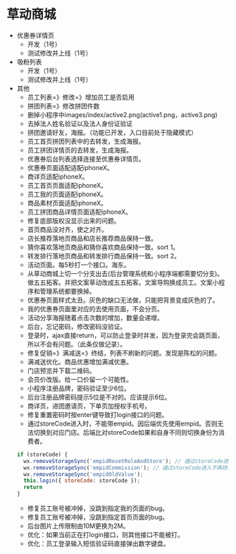 # 草动商城
* 优惠券详情页
    - 开发（1号）
    - 测试修改并上线（1号）
* 吸粉列表
    - 开发（1号）
    - 测试修改并上线（1号）
* 其他
    - 员工列表=》修改=》增加员工是否启用
    - 拼团列表=》修改拼团件数
    - 删掉小程序中images/index/active2.png(active1.png，active3.png)
    - 去掉法人姓名验证以及法人身份证验证
    - 拼团邀请好友，海报。（功能已开发，入口目前处于隐藏模式）
    - 员工首页拼团列表中的去转发，生成海报。
    - 员工拼团详情页的去转发，生成海报。
    - 优惠券后台列表选择连接至优惠券详情页。
    - 优惠券页面适配适配iphoneX。
    - 商详页适配iphoneX。
    - 员工首页页面适配iphoneX。
    - 员工我的页面适配iphoneX。
    - 商品素材页面适配iphoneX。
    - 员工拼团商品详情页面适配iphoneX。
    - 修复底部版权没显示出来的问题。
    - 首页商品没对齐，使之对齐。
    - 店长推荐落地页商品和店长推荐商品保持一致。
    - 猜你喜欢落地页商品和猜你喜欢商品保持一致。sort 1。
    - 转发排行落地页商品和转发排行商品保持一致。sort 2。
    - 活动页面。每5秒打一个接口。海东。
    - 从草动商城上切一个分支出去(后台管理系统和小程序端都需要切分支)。做五五拓客。并把文案草动改成五五拓客。文案导购换成员工。文案小程序和管理系统都要换掉。
    - 优惠券页面样式太丑。灰色的缺口无法做，只能把背景变成灰色的了。
    - 我的优惠券页面里对应的去使用页面，不会分页。
    - 活动分享海报随着点击次数的增加，数量会递增。
    - 后台，忘记密码，修改密码没验证。
    - 登录时，ajax直接return，可以防止登录时并发，因为登录完会跳页面，所以不会有问题。（此条仅做记录）。
    - 修复促销=》满减送=》终结，列表不刷新的问题。发现是陈松的问题。
    - 满减送优化。商品优惠增加满减优惠。
    - 门店预览并下载二维码。
    - 会员价改版。给一口价留一个可能性。
    - 小程序注册品牌，密码验证至少6位。
    - 后台注册品牌密码提示5位是不对的。应该提示6位。
    - 商详页，进团邀请页，下单页加授权手机号。
    - 修复重置密码时按enter键导致打login接口的问题。
    - 通过storeCode进入时，不能带empid。因后端优先使用empid。否则无法切换到对应门店。后端比对storeCode如果和自身不同则切换身份为消费者。
    ```javascript
    if (storeCode) {
      wx.removeStorageSync('empidResetRoleAndStore'); // 通过storeCode进入时，不能带empid。因后端优先使用empid。否则无法切换到对应门店。后端比对storeCode如果和自身不同则切换身份为消费者。
      wx.removeStorageSync('empidCommission'); // 通过storeCode进入不再统计业绩。
      wx.removeStorageSync('empidOldValue');
      this.login({ storeCode: storeCode });
      return
    }
    ```
    - 修复员工账号被冲掉，没跳到指定我的页面的bug。
    - 修复员工账号被冲掉，没跳到指定首页页面的bug。
    - 后台图片上传限制由10M更换为2M。
    - 优化：如果当前正在打login接口，则其他接口不能被打。
    - 优化：员工登录输入短信验证码直接弹出数字键盘。
